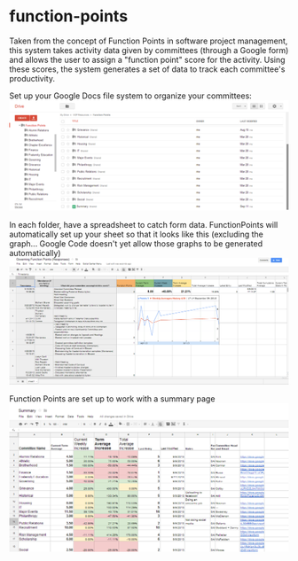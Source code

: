 function-points
===============

Taken from the concept of Function Points in software project management, this system takes activity data given by committees (through a Google form) and allows the user to assign a "function point" score for the activity. Using these scores, the system generates a set of data to track each committee's productivity.

Set up your Google Docs file system to organize your committees:
![Sample File System](/sample_file_system.png "Sample File System")

In each folder, have a spreadsheet to catch form data. FunctionPoints will automatically set up your sheet so that it looks like this (excluding the graph... Google Code doesn't yet allow those graphs to be generated automatically)
![Sample Detailed Page](/sample_detailed_page.png "Sample Detailed Page")

Function Points are set up to work with a summary page
![Sample Summary Page](/sample_summary.png "Sample Summary Page")